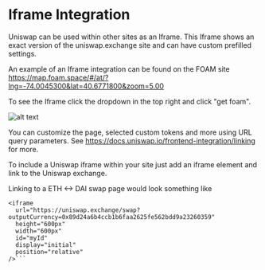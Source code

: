# Iframe Integration

Uniswap can be used within other sites as an Iframe. This Iframe shows an exact version of the uniswap.exchange site and can have custom prefilled settings. 

An example of an Iframe integration can be found on the FOAM site https://map.foam.space/#/at/?lng=-74.0045300&lat=40.6771800&zoom=5.00

To see the Iframe click the dropdown in the top right and click "get foam". 

![alt text](https://github.com/Uniswap/docs/blob/master/.gitbook/assets/foamiframe.png "Logo Title Text 1")

You can customize the page, selected custom tokens and more using URL query parameters. See https://docs.uniswap.io/frontend-integration/linking for more. 

To include a Uniswap iframe within your site just add an iframe element and link to the Uniswap exchange. 

Linking to a ETH <-> DAI swap page would look something like

```            
<iframe
  url="https://uniswap.exchange/swap?outputCurrency=0x89d24a6b4ccb1b6faa2625fe562bdd9a23260359"
  height="600px"
  width="600px"
  id="myId"
  display="initial"
  position="relative"
/>```
